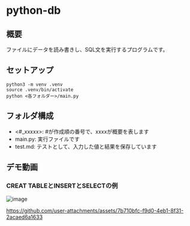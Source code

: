# python-db
## 概要
ファイルにデータを読み書きし、SQL文を実行するプログラムです。

## セットアップ
```
python3 -m venv .venv
source .venv/bin/activate
python <各フォルダー>/main.py
```

## フォルダ構成
- <#_xxxxx>: #が作成順の番号で、xxxxが概要を表します
- main.py: 実行ファイルです
- test.md: テストとして、入力した値と結果を保存しています


## デモ動画
### CREAT TABLEとINSERTとSELECTの例
![image](https://github.com/user-attachments/assets/d9a890eb-74de-4f9e-870a-8480d520a4d4)

https://github.com/user-attachments/assets/7b710bfc-f9d0-4eb1-8f31-2acaed6a1633

